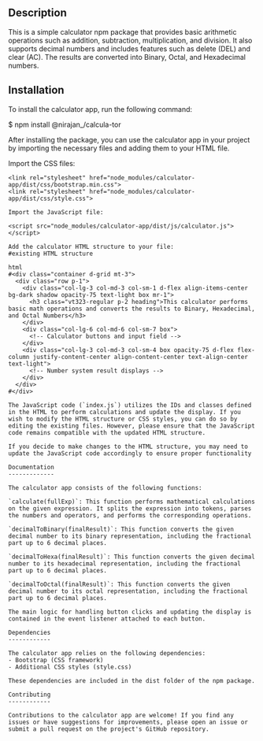 Description
-----------

This is a simple calculator npm package that provides basic arithmetic operations such as addition, subtraction, multiplication, and division. It also supports decimal numbers and includes features such as delete (DEL) and clear (AC). The results are converted into Binary, Octal, and Hexadecimal numbers.

Installation
------------

To install the calculator app, run the following command:

$ npm install @nirajan_/calcula-tor

After installing the package, you can use the calculator app in your project by importing the necessary files and adding them to your HTML file.

Import the CSS files:

```
<link rel="stylesheet" href="node_modules/calculator-app/dist/css/bootstrap.min.css">
<link rel="stylesheet" href="node_modules/calculator-app/dist/css/style.css">

Import the JavaScript file:

<script src="node_modules/calculator-app/dist/js/calculator.js"></script>

Add the calculator HTML structure to your file:
#existing HTML structure

html
#<div class="container d-grid mt-3">
  <div class="row p-1">
    <div class="col-lg-3 col-md-3 col-sm-1 d-flex align-items-center bg-dark shadow opacity-75 text-light box mr-1">
      <h3 class="vt323-regular p-2 heading">This calculator performs basic math operations and converts the results to Binary, Hexadecimal, and Octal Numbers</h3>
    </div>
    <div class="col-lg-6 col-md-6 col-sm-7 box">
      <!-- Calculator buttons and input field -->
    </div>
    <div class="col-lg-3 col-md-3 col-sm-4 box opacity-75 d-flex flex-column justify-content-center align-content-center text-align-center text-light">
      <!-- Number system result displays -->
    </div>
  </div>
#</div>

The JavaScript code (`index.js`) utilizes the IDs and classes defined in the HTML to perform calculations and update the display. If you wish to modify the HTML structure or CSS styles, you can do so by editing the existing files. However, please ensure that the JavaScript code remains compatible with the updated HTML structure.

If you decide to make changes to the HTML structure, you may need to update the JavaScript code accordingly to ensure proper functionality

Documentation
-------------

The calculator app consists of the following functions:

`calculate(fullExp)`: This function performs mathematical calculations on the given expression. It splits the expression into tokens, parses the numbers and operators, and performs the corresponding operations.

`decimalToBinary(finalResult)`: This function converts the given decimal number to its binary representation, including the fractional part up to 6 decimal places.

`decimalToHexa(finalResult)`: This function converts the given decimal number to its hexadecimal representation, including the fractional part up to 6 decimal places.

`decimalToOctal(finalResult)`: This function converts the given decimal number to its octal representation, including the fractional part up to 6 decimal places.

The main logic for handling button clicks and updating the display is contained in the event listener attached to each button.

Dependencies
------------

The calculator app relies on the following dependencies:
- Bootstrap (CSS framework)
- Additional CSS styles (style.css)

These dependencies are included in the dist folder of the npm package.

Contributing
------------

Contributions to the calculator app are welcome! If you find any issues or have suggestions for improvements, please open an issue or submit a pull request on the project's GitHub repository.
